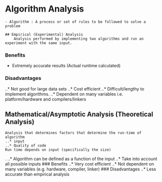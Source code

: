 # Algorithm Analysis #

	- Algorithm : A process or set of rules to be followed to solve a problem

	## Empirical (Experimental) Analysis
		Analysis performed by implementing two algorithms and run an experiment with the same input.
### Benefits
* Extremely accurate results (Actual runtime calculated)
### Disadvantages
..* Not good for large data sets
..* Cost efficient
..* Difficult/lengthy to implement algorithms.
..* Dependent on many variables i.e. platform/hardware and compilers/linkers

## Mathematical/Asymptotic Analysis (Theoretical Analysis)
	Analysis that determines factors that determine the run-time of algorithm
	..* input
	..* Quality of code
	Run time depends on input (specifically the size)
.	..* Algorithm can be defined as a function of the input
	..* Take into account all possible inputs
	### Benefits
	..* Very cost efficient
..* Not dependent on many variables (e.g. hardware, compiler, linker)
	### Disadvantages
	..* Less accurate than empirical analysis


